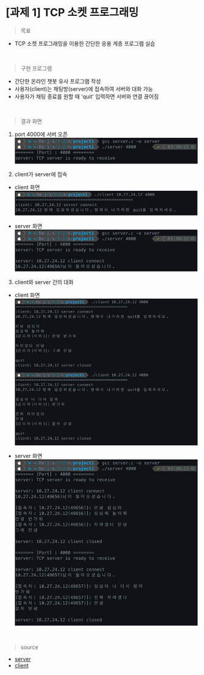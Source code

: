 # [과제 1] TCP 소켓 프로그래밍

> 목표

- TCP 소켓 프로그래밍을 이용한 간단한 응용 계층 프로그램 실습

<br>

> 구현 프로그램

- 간단한 온라인 챗봇 유사 프로그램 작성
- 사용자(client)는 채팅방(server)에 접속하여 서버와 대화 가능
- 사용자가 채팅 종료를 원할 때 'quit' 입력하면 서버와 연결 끊어짐

<br>

> 결과 화면
1. port 4000에 서버 오픈
![openServer](./src/server_openServer.png)

2. client가 server에 접속

- client 화면
![client_connect](./src/client_connect.png)

- server 화면
![server_connect](./src/server_connect.png)

3. client와 server 간의 대화

- client 화면
![client_chat](./src/client_chat.png)

- server 화면
![server_chat](./src/server_chat.png)


<br>

> source
- [server](https://github.com/junghyun21/soongsilUniv/blob/main/3-2_fall2022/network/project1/server.c)
- [client](https://github.com/junghyun21/soongsilUniv/blob/main/3-2_fall2022/network/project1/client.c)
